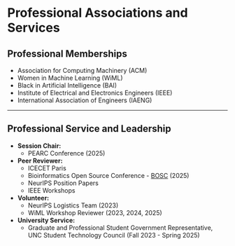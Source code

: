 # Professional Associations and Services



## Professional Memberships

- Association for Computing Machinery (ACM)  
- Women in Machine Learning (WiML)  
- Black in Artificial Intelligence (BAI)  
- Institute of Electrical and Electronics Engineers (IEEE)  
- International Association of Engineers (IAENG)

---

## Professional Service and Leadership

- **Session Chair:**
  - PEARC Conference (2025)  
- **Peer Reviewer:**
  -  ICECET Paris
  -  Bioinformatics Open Source Conference - [BOSC](https://www.open-bio.org/events/bosc-2025/) (2025)
  -  NeurIPS Position Papers
  -  IEEE Workshops   
- **Volunteer:**
  - NeurIPS Logistics Team (2023)
  - WiML Workshop Reviewer  (2023, 2024, 2025)
- **University Service:**
  - Graduate and Professional Student Government Representative, UNC Student Technology Council (Fall 2023 - Spring 2025)
